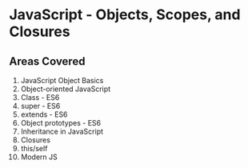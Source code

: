 # JavaScript - Objects, Scopes, and Closures
## Areas Covered
1. JavaScript Object Basics
2. Object-oriented JavaScript
3. Class - ES6
4. super - ES6
5. extends - ES6
6. Object prototypes - ES6
7. Inheritance in JavaScript
8. Closures
9. this/self
10. Modern JS